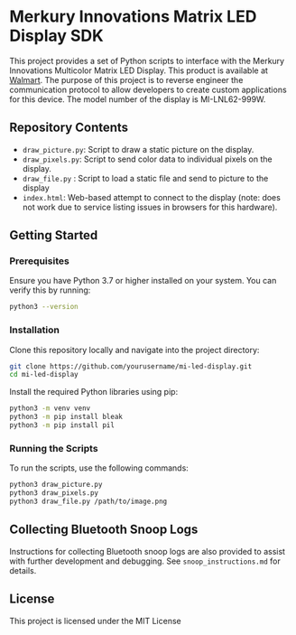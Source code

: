 
# Merkury Innovations Matrix LED Display SDK

This project provides a set of Python scripts to interface with the Merkury Innovations Multicolor Matrix LED Display. This product is available at [Walmart](https://www.walmart.com/ip/Merkury-Innovations-Bluetooth-Matrix-LED-Pixel-Display/5150283693). The purpose of this project is to reverse engineer the communication protocol to allow developers to create custom applications for this device. The model number of the display is MI-LNL62-999W.

## Repository Contents

- `draw_picture.py`: Script to draw a static picture on the display.
- `draw_pixels.py`: Script to send color data to individual pixels on the display.
- `draw_file.py` : Script to load a static file and send to picture to the display
- `index.html`: Web-based attempt to connect to the display (note: does not work due to service listing issues in browsers for this hardware).

## Getting Started

### Prerequisites

Ensure you have Python 3.7 or higher installed on your system. You can verify this by running:
```bash
python3 --version
```

### Installation

Clone this repository locally and navigate into the project directory:
```bash
git clone https://github.com/yourusername/mi-led-display.git
cd mi-led-display
```

Install the required Python libraries using pip:
```bash
python3 -m venv venv
python3 -m pip install bleak
python3 -m pip install pil
```

### Running the Scripts

To run the scripts, use the following commands:

```bash
python3 draw_picture.py
python3 draw_pixels.py
python3 draw_file.py /path/to/image.png
```

## Collecting Bluetooth Snoop Logs

Instructions for collecting Bluetooth snoop logs are also provided to assist with further development and debugging. See `snoop_instructions.md` for details.

## License

This project is licensed under the MIT License 
